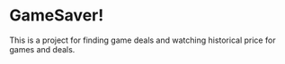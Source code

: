 # GameSaver!

This is a project for finding game deals and watching historical price for games and deals. 
